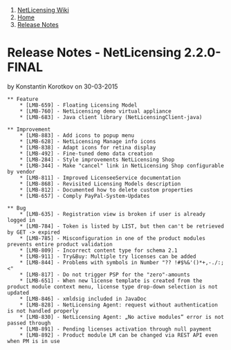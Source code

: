 1.  [NetLicensing Wiki](index.html)
2.  [Home](Home_11010214.html)
3.  [Release Notes](Release-Notes_11010240.html)

<span id="title-text"> Release Notes - NetLicensing 2.2.0-FINAL </span>
=======================================================================

by <span class="editor"> Konstantin Korotkov</span> on 30-03-2015

    ** Feature
        * [LMB-659] - Floating Licensing Model
        * [LMB-760] - NetLicensing demo virtual appliance
        * [LMB-683] - Java client library (NetLicensingClient-java)

    ** Improvement
        * [LMB-883] - Add icons to popup menu
        * [LMB-628] - NetLicensing Manage info icons
        * [LMB-838] - Adapt icons for retina display
        * [LMB-492] - Fine-tuned demo data creation
        * [LMB-284] - Style improvements NetLicensing Shop
        * [LMB-344] - Make "cancel" link in NetLicensing Shop configurable by vendor
        * [LMB-811] - Improved LicenseeService documentation
        * [LMB-868] - Revisited Licensing Models description
        * [LMB-812] - Documented how to delete custom properties
        * [LMB-657] - Comply PayPal-System-Updates
     
    ** Bug
        * [LMB-635] - Registration view is broken if user is already logged in
        * [LMB-784] - Token is listed by LIST, but then can't be retrieved by GET -> expired
        * [LMB-785] - Misconfiguration in one of the product modules prevents entire product validation
        * [LMB-809] - Incorrect content type for schema 2.1
        * [LMB-911] - Try&Buy: Multiple try licenses can be added
        * [LMB-844] - Problems with symbols in Number "?? !#$%&'()*+,-./:;<" 
        * [LMB-817] - Do not trigger PSP for the "zero"-amounts
        * [LMB-651] - When new license template is created from the product module context menu, license type drop-down selection is not updated
        * [LMB-846] - xmldsig included in JavaDoc
        * [LMB-828] - NetLicensing Agent: request without authentication is not handled properly
        * [LMB-830] - NetLicensing Agent: „No active modules“ error is not passed through
        * [LMB-891] - Pending licenses activation through null payment
        * [LMB-892] - Product module LM can be changed via REST API even when PM is in use


